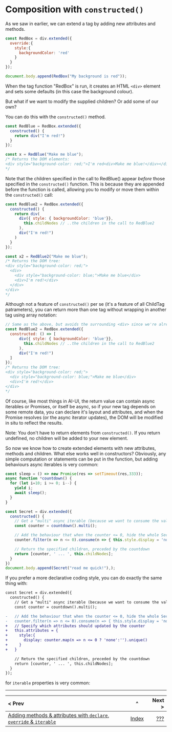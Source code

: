 
# Composition with `constructed()`

As we saw in earlier, we can extend a tag by adding new attributes and methods.

```javascript
const RedBox = div.extended({
  override:{
    style:{
      backgroundColor: 'red'
    }
  }
});

document.body.append(RedBox("My background is red"));
```

When the tag function "RedBox" is run, it creates an HTML `<div>` element and sets some defaults (in this case the background colour).

But what if we want to modify the supplied children? Or add some of our own?

You can do this with the `constructed()` method.

```javascript
const RedBlue = RedBox.extended({
  constructed() {
    return div("I'm red!")
  }
});

const x = RedBlue("Make me blue");
/* Returns the DOM elements:
<div style="background-color: red;">I'm red<div>Make me blue!</div></div>
*/
```
Note that the children specified in the call to RedBlue() appear _before_ those specified in the `constructed()` function. This is because they are appended before the function is called, allowing you to modify or move them within the `constructed()` call:
```javascript
const RedBlue2 = RedBox.extended({
  constructed() {
    return div(
      div({ style: { backgroundColor: 'blue'}},
        this.childNodes // ..the children in the call to RedBlue2
      ),
      div("I'm red!")
    )
  }
});

const x2 = RedBlue2("Make me blue");
/* Returns the DOM tree:
<div style="background-color: red;">
  <div>
    <div style="background-color: blue;">Make me blue</div>
    <div>I'm red!</div>
  </div>
</div>
*/
```
Although not a feature of `constructed()` per se (it's a feature of all ChildTag patrameters), you can return more than one tag without wrapping in another tag using array notation:

```javascript
// Same as the above, but avoids the surrounding <div> since we're already a <div> inherited from RedBox, and uses arrow notation to show how concise it can be
const RedBlue2 = RedBox.extended({
  constructed: () => [
      div({ style: { backgroundColor: 'blue'}},
        this.childNodes // ..the children in the call to RedBlue2
      ),
      div("I'm red!")
  ]
});
/* Returns the DOM tree:
<div style="background-color: red;">
  <div style="background-color: blue;">Make me blue</div>
  <div>I'm red!</div>
</div>
*/
```

Of course, like most things in AI-UI, the return value can contain async iterables or Promises, or itself be async, so if your new tag depends on some remote data, you can declare it's layout and attributes, and when the Promise resolves (or the async iterator updates), the DOM will be modified in situ to reflect the results.

Note: You don't have to return elements from `constructed()`. If you return undefined, no children will be added to your new element.

So now we know how to create extended elements with new attributes, methods and children. What else works well in constructors? Obviously, any simple computation or statements can be put in the function, but adding behaviours async iterables is very common:
```javascript
const sleep = () => new Promise(res => setTimeout(res,333));
async function *countdown() {
  for (let i=10; i >= 0; i--) {
    yield i;
    await sleep();
  }
}

const Secret = div.extended({
  constructed() {
    // Get a "multi" async iterable (because we want to consume the values in more than one place)
    const counter = countdown().multi();

    // Add the behaviour that when the counter <= 0, hide the whole Secret DOM tree
    counter.filter(n => n <= 0).consume(n => { this.style.display = 'none' });

    // Return the specified children, preceded by the countdown
    return [counter, ' ... ', this.childNodes];
  }
})
document.body.append(Secret("read me quick!"),);
```
If you prefer a more declarative coding style, you can do exactly the same thing with:
```diff
const Secret = div.extended({
  constructed() {
    // Get a "multi" async iterable (because we want to consume the values in more than one place)
    const counter = countdown().multi();

-   // Add the behaviour that when the counter <= 0, hide the whole Secret DOM tree
-   counter.filter(n => n <= 0).consume(n => { this.style.display = 'none' });
+   // Specify which attributes should updated by the counter
+   this.attributes = {
+     style:{
+       display: counter.map(n => n <= 0 ? 'none':'').unique()
+     }
+   }

    // Return the specified children, preceded by the countdown
    return [counter, ' ... ', this.childNodes];
  }
});
```



 for `iterable` properties is very common:



____

| < Prev | ^ |  Next > |
|:-------|:-:|--------:|
| [Adding methods & attributes with `declare`, `override` & `iterable`](./prototype.md) | [Index](./index.md) | [???](./constructed.md) |

